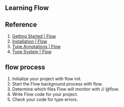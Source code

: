 ## Learning Flow


## Reference
1. [Getting Started | Flow](https://flow.org/en/docs/getting-started/)
2. [Installation | Flow](https://flow.org/en/docs/install/)
3. [Type Annotations | Flow](https://flow.org/en/docs/types/)
4. [Type System | Flow](https://flow.org/en/docs/lang/)



## flow process
1. Initialize your project with flow init.
2. Start the Flow background process with flow.
3. Determine which files Flow will monitor with // @flow.
4. Write Flow code for your project.
5. Check your code for type errors.